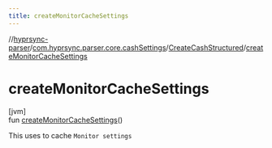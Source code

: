 ```yaml
---
title: createMonitorCacheSettings
---
```

//[hyprsync-parser](../../../index.html)/[com.hyprsync.parser.core.cashSettings](../index.html)/[CreateCashStructured](index.html)/[createMonitorCacheSettings](create-monitor-cache-settings.html)



# createMonitorCacheSettings



[jvm]\
fun [createMonitorCacheSettings](create-monitor-cache-settings.html)()



This uses to cache `Monitor settings`



